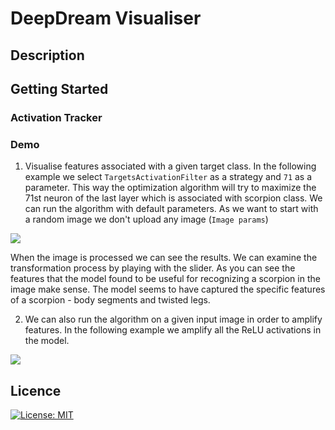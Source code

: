 # DeepDream Visualiser

##  Description


## Getting Started

### Activation Tracker


### Demo
1. Visualise features associated with a given target class. In the following example we select `TargetsActivationFilter` as a strategy and `71` as a parameter. This way the optimization algorithm will try to maximize the 71st neuron of the last layer which is associated with scorpion class. We can run the algorithm with default parameters. As we want to start with a random image we don't upload any image (`Image params`)

![](https://github.com/plachert/deep-dream-experiments/blob/streamlit/examples/show_scorpion.gif)

When the image is processed we can see the results. We can examine the transformation process by playing with the slider. As you can see the features that the model found to be useful for recognizing a scorpion in the image make sense. The model seems to have captured the specific features of a scorpion - body segments and twisted legs.

2. We can also run the algorithm on a given input image in order to amplify features. In the following example we amplify all the ReLU activations in the model.

![](https://github.com/plachert/deep-dream-experiments/blob/streamlit/examples/show_sky.gif)

## Licence

[![License: MIT](https://img.shields.io/badge/License-MIT-yellow.svg)](https://github.com/plachert/activation_tracker/blob/main/LICENSE)
